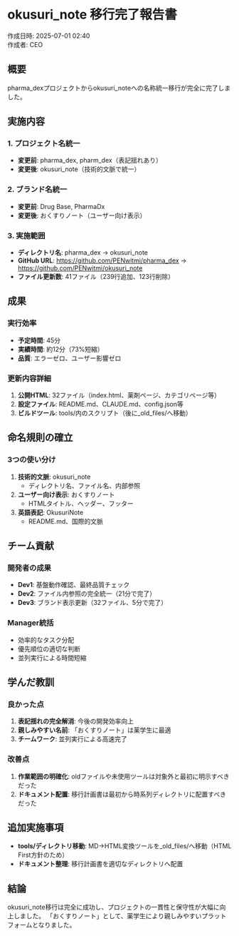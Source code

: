 # okusuri_note 移行完了報告書

作成日時: 2025-07-01 02:40  
作成者: CEO

## 概要
pharma_dexプロジェクトからokusuri_noteへの名称統一移行が完全に完了しました。

## 実施内容

### 1. プロジェクト名統一
- **変更前**: pharma_dex, pharm_dex（表記揺れあり）
- **変更後**: okusuri_note（技術的文脈で統一）

### 2. ブランド名統一
- **変更前**: Drug Base, PharmaDx
- **変更後**: おくすりノート（ユーザー向け表示）

### 3. 実施範囲
- **ディレクトリ名**: pharma_dex → okusuri_note
- **GitHub URL**: https://github.com/PENwitmi/pharma_dex → https://github.com/PENwitmi/okusuri_note
- **ファイル更新数**: 41ファイル（239行追加、123行削除）

## 成果

### 実行効率
- **予定時間**: 45分
- **実績時間**: 約12分（73%短縮）
- **品質**: エラーゼロ、ユーザー影響ゼロ

### 更新内容詳細
1. **公開HTML**: 32ファイル（index.html、薬剤ページ、カテゴリページ等）
2. **設定ファイル**: README.md、CLAUDE.md、config.json等
3. **ビルドツール**: tools/内のスクリプト（後に_old_files/へ移動）

## 命名規則の確立

### 3つの使い分け
1. **技術的文脈**: okusuri_note
   - ディレクトリ名、ファイル名、内部参照
2. **ユーザー向け表示**: おくすりノート
   - HTMLタイトル、ヘッダー、フッター
3. **英語表記**: OkusuriNote
   - README.md、国際的文脈

## チーム貢献

### 開発者の成果
- **Dev1**: 基盤動作確認、最終品質チェック
- **Dev2**: ファイル内参照の完全統一（21分で完了）
- **Dev3**: ブランド表示更新（32ファイル、5分で完了）

### Manager統括
- 効率的なタスク分配
- 優先順位の適切な判断
- 並列実行による時間短縮

## 学んだ教訓

### 良かった点
1. **表記揺れの完全解消**: 今後の開発効率向上
2. **親しみやすい名前**: 「おくすりノート」は薬学生に最適
3. **チームワーク**: 並列実行による高速完了

### 改善点
1. **作業範囲の明確化**: oldファイルや未使用ツールは対象外と最初に明示すべきだった
2. **ドキュメント配置**: 移行計画書は最初から時系列ディレクトリに配置すべきだった

## 追加実施事項
- **tools/ディレクトリ移動**: MD→HTML変換ツールを_old_files/へ移動（HTML First方針のため）
- **ドキュメント整理**: 移行計画書を適切なディレクトリへ配置

## 結論
okusuri_note移行は完全に成功し、プロジェクトの一貫性と保守性が大幅に向上しました。
「おくすりノート」として、薬学生により親しみやすいプラットフォームとなりました。